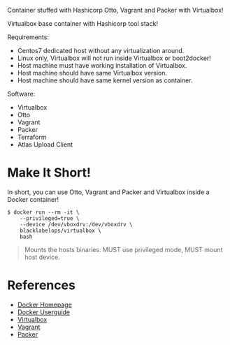 Container stuffed with Hashicorp Otto, Vagrant and Packer with Virtualbox!

Virtualbox base container with Hashicorp tool stack!

Requirements:

  * Centos7 dedicated host without any virtualization around.
  * Linux only, Virtualbox will not run inside Virtualbox or boot2docker!
  * Host machine must have working installation of Virtualbox.
  * Host machine should have same Virtualbox version.
  * Host machine should have same kernel version as container.

Software:

  * Virtualbox
  * Otto
  * Vagrant
  * Packer
  * Terraform
  * Atlas Upload Client

# Make It Short!

In short, you can use Otto, Vagrant and Packer and Virtualbox inside a Docker container!

~~~~
$ docker run --rm -it \
    --privileged=true \
    --device /dev/vboxdrv:/dev/vboxdrv \
    blacklabelops/virtualbox \
    bash
~~~~

> Mounts the hosts binaries. MUST use privileged mode, MUST mount host device.

# References

* [Docker Homepage](https://www.docker.com/)
* [Docker Userguide](https://docs.docker.com/userguide/)
* [Virtualbox](https://www.virtualbox.org/)
* [Vagrant](https://www.vagrantup.com/)
* [Packer](https://www.packer.io/)
